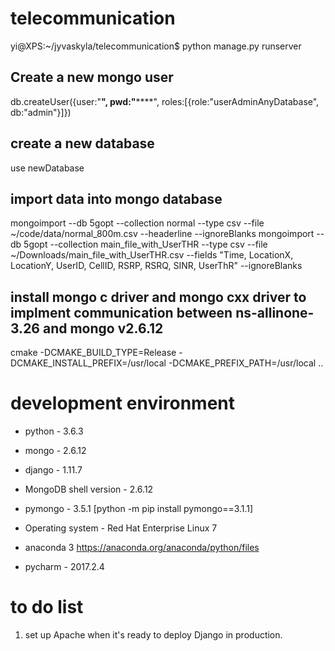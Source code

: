 # telecommunication

yi@XPS:~/jyvaskyla/telecommunication$ python manage.py runserver


## Create a new mongo user
db.createUser({user:"**", pwd:"******", roles:[{role:"userAdminAnyDatabase", db:"admin"}]})

## create a new database
use newDatabase

## import data into mongo database
mongoimport --db 5gopt --collection normal --type csv --file ~/code/data/normal_800m.csv --headerline --ignoreBlanks
mongoimport --db 5gopt --collection main_file_with_UserTHR --type csv --file ~/Downloads/main_file_with_UserTHR.csv --fields "Time, LocationX, LocationY, UserID, CellID, RSRP, RSRQ, SINR, UserThR" --ignoreBlanks

## install mongo c driver and mongo cxx driver to implment communication between ns-allinone-3.26 and mongo v2.6.12
cmake -DCMAKE_BUILD_TYPE=Release -DCMAKE_INSTALL_PREFIX=/usr/local -DCMAKE_PREFIX_PATH=/usr/local ..

# development environment
* python - 3.6.3
* mongo - 2.6.12
* django - 1.11.7
* MongoDB shell version - 2.6.12
* pymongo - 3.5.1
[python -m pip install pymongo==3.1.1]
* Operating system - Red Hat Enterprise Linux 7
* anaconda 3
https://anaconda.org/anaconda/python/files

* pycharm - 2017.2.4




# to do list
1.  set up Apache when it's ready to deploy Django in production.
